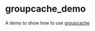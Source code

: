groupcache_demo
===============

A demo to show how to use [groupcache](https://github.com/golang/groupcache)
